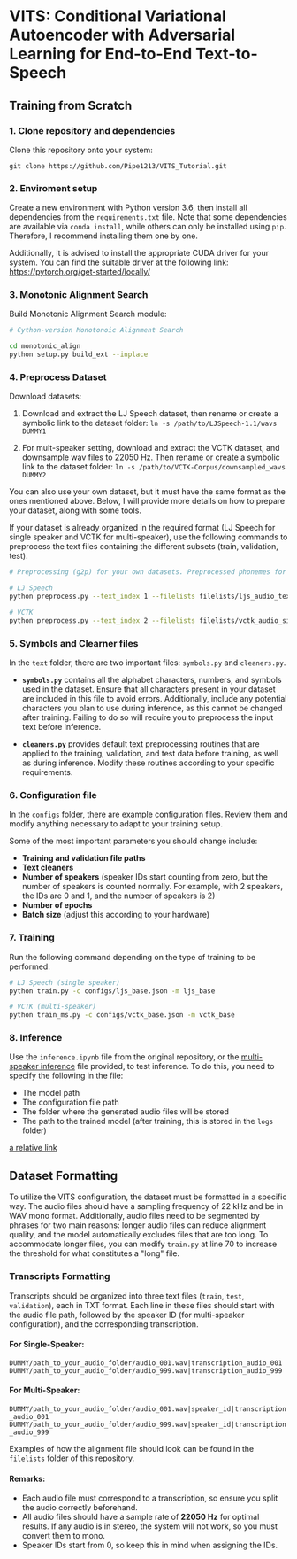 # VITS: Conditional Variational Autoencoder with Adversarial Learning for End-to-End Text-to-Speech

## Training from Scratch

### 1. Clone repository and dependencies
Clone this repository onto your system:

``git clone https://github.com/Pipe1213/VITS_Tutorial.git``

### 2. Enviroment setup

Create a new environment with Python version 3.6, then install all dependencies from the `requirements.txt` file. Note that some dependencies are available via `conda install`, while others can only be installed using `pip`. Therefore, I recommend installing them one by one.

Additionally, it is advised to install the appropriate CUDA driver for your system. You can find the suitable driver at the following link: https://pytorch.org/get-started/locally/

### 3. Monotonic Alignment Search
Build Monotonic Alignment Search module:

```sh
# Cython-version Monotonoic Alignment Search

cd monotonic_align
python setup.py build_ext --inplace

```

### 4. Preprocess Dataset
Download datasets:

1. Download and extract the LJ Speech dataset, then rename or create a symbolic link to the dataset folder: 
    `ln -s /path/to/LJSpeech-1.1/wavs DUMMY1`
   
2. For mult-speaker setting, download and extract the VCTK dataset, and downsample wav files to 22050 Hz. Then rename or create a symbolic link to the dataset folder: 
    `ln -s /path/to/VCTK-Corpus/downsampled_wavs DUMMY2`
    
You can also use your own dataset, but it must have the same format as the ones mentioned above. Below, I will provide more details on how to prepare your dataset, along with some tools.

If your dataset is already organized in the required format (LJ Speech for single speaker and VCTK for multi-speaker), use the following commands to preprocess the text files containing the different subsets (train, validation, test).

```sh
# Preprocessing (g2p) for your own datasets. Preprocessed phonemes for LJ Speech and VCTK have been already provided.

# LJ Speech
python preprocess.py --text_index 1 --filelists filelists/ljs_audio_text_train_filelist.txt filelists/ljs_audio_text_val_filelist.txt filelists/ljs_audio_text_test_filelist.txt

# VCTK
python preprocess.py --text_index 2 --filelists filelists/vctk_audio_sid_text_train_filelist.txt filelists/vctk_audio_sid_text_val_filelist.txt filelists/vctk_audio_sid_text_test_filelist.txt
```
### 5. Symbols and Clearner files

In the `text` folder, there are two important files: `symbols.py` and `cleaners.py`.

- **`symbols.py`** contains all the alphabet characters, numbers, and symbols used in the dataset. Ensure that all characters present in your dataset are included in this file to avoid errors. Additionally, include any potential characters you plan to use during inference, as this cannot be changed after training. Failing to do so will require you to preprocess the input text before inference.

- **`cleaners.py`** provides default text preprocessing routines that are applied to the training, validation, and test data before training, as well as during inference. Modify these routines according to your specific requirements.

### 6. Configuration file

In the `configs` folder, there are example configuration files. Review them and modify anything necessary to adapt to your training setup.

Some of the most important parameters you should change include:

- **Training and validation file paths**
- **Text cleaners**
- **Number of speakers** (speaker IDs start counting from zero, but the number of speakers is counted normally. For example, with 2 speakers, the IDs are 0 and 1, and the number of speakers is 2)
- **Number of epochs**
- **Batch size** (adjust this according to your hardware)

### 7. Training
Run the following command depending on the type of training to be performed:

```sh
# LJ Speech (single speaker)
python train.py -c configs/ljs_base.json -m ljs_base

# VCTK (multi-speaker)
python train_ms.py -c configs/vctk_base.json -m vctk_base
```
### 8. Inference

Use the `inference.ipynb` file from the original repository, or the [multi-speaker inference](inference_example_ms.py) file provided, to test inference. To do this, you need to specify the following in the file:

- The model path
- The configuration file path
- The folder where the generated audio files will be stored
- The path to the trained model (after training, this is stored in the `logs` folder)

[a relative link](inference_example_ms.py)

## Dataset Formatting

To utilize the VITS configuration, the dataset must be formatted in a specific way. The audio files should have a sampling frequency of 22 kHz and be in WAV mono format. Additionally, audio files need to be segmented by phrases for two main reasons: longer audio files can reduce alignment quality, and the model automatically excludes files that are too long. To accommodate longer files, you can modify `train.py` at line 70 to increase the threshold for what constitutes a "long" file.

### Transcripts Formatting

Transcripts should be organized into three text files (`train`, `test`, `validation`), each in TXT format. Each line in these files should start with the audio file path, followed by the speaker ID (for multi-speaker configuration), and the corresponding transcription.

#### For Single-Speaker:
`
DUMMY/path_to_your_audio_folder/audio_001.wav|transcription_audio_001 
DUMMY/path_to_your_audio_folder/audio_999.wav|transcription_audio_999
`
#### For Multi-Speaker:
`
DUMMY/path_to_your_audio_folder/audio_001.wav|speaker_id|transcription_audio_001 
DUMMY/path_to_your_audio_folder/audio_999.wav|speaker_id|transcription_audio_999
`

Examples of how the alignment file should look can be found in the `filelists` folder of this repository.

#### Remarks:

- Each audio file must correspond to a transcription, so ensure you split the audio correctly beforehand.
- All audio files should have a sample rate of **22050 Hz** for optimal results. If any audio is in stereo, the system will not work, so you must convert them to mono.
- Speaker IDs start from 0, so keep this in mind when assigning the IDs.
